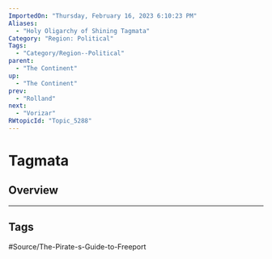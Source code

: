 ```yaml
---
ImportedOn: "Thursday, February 16, 2023 6:10:23 PM"
Aliases:
  - "Holy Oligarchy of Shining Tagmata"
Category: "Region: Political"
Tags:
  - "Category/Region--Political"
parent:
  - "The Continent"
up:
  - "The Continent"
prev:
  - "Rolland"
next:
  - "Vorizar"
RWtopicId: "Topic_5288"
---
```

# Tagmata
## Overview

---
## Tags
#Source/The-Pirate-s-Guide-to-Freeport

